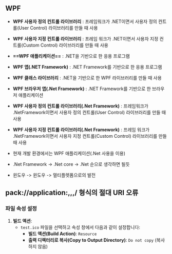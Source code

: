 ## WPF
- **WPF 사용자 정의 컨트롤 라이브러리** : 프레임워크가 .NET이면서 사용자 정의 컨트롤(User Control) 라이브러리를 만들 때 사용
- **WPF 사용자 지정 컨트롤 라이브러리** : 프레임 워크가 .NET이면서 사용자 지정 컨트롤(Custom Control) 라이브러리를 만들 때 사용
- **==WPF 애플리케이션==** : .NET을 기반으로 한 응용 프로그램
- **WPF 앱(.NET Framework)** : .NET Framework를 기반으로 한 응용 프로그램
- **WPF 클래스 라이브러리** : .NET을 기반으로 한 WPF 라이브러리를 만들 때 사용
- **WPF 브라우저 앱(.Net Framework)** : .NET Framework를 기반으로 한 브라우저 애플리케이션
- **WPF 사용자 정의 컨트롤 라이브러리(.Net Framework)** : 프레임워크가 .NetFramework이면서 사용자 정의 컨트롤(User Control) 라이브러리를 만들 때 사용
- **WPF 사용자 지정 컨트롤 라이브러리(.Net Framework)** : 프레임 워크가 .NetFramework이면서 사용자 지정 컨트롤(Custom Control) 라이브러리를 만들 때 사용

- 현재 개발 환경에서는 WPF 애플리케이션(.Net 사용을 이용)
- .Net Framework -> .Net core -> .Net 순으로 생각하면 될듯
- 윈도우 -> 윈도우 -> 멀티플렛폼으로의 발전

## pack://application:,,,/ 형식의 절대 URI 오류
### 파일 속성 설정

1. **빌드 액션**:
    - `test.ico` 파일을 선택하고 속성 창에서 다음과 같이 설정합니다:
        - **빌드 액션(Build Action)**: `Resource`
        - **출력 디렉터리로 복사(Copy to Output Directory)**: `Do not copy` (복사하지 않음)
